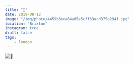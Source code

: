 ```yaml
---
title: "🌳"
date: 2019-08-12
image: "/img/photo/4459b3eea84a05e5cff63acd375e294f.jpg"
location: "Brixton"
instagram: true
draft: false
tags:
    - london
---
```


![🌳](/img/photo/4459b3eea84a05e5cff63acd375e294f.jpg)
